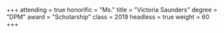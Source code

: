 +++
attending = true
honorific = "Ms."
title     = "Victoria Saunders"
degree    = "DPM"
award     = "Scholarship"
class     = 2019
headless  = true
weight    = 60
+++
